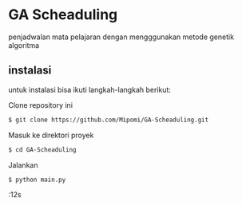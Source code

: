 # GA Scheaduling
penjadwalan mata pelajaran dengan mengggunakan metode genetik algoritma 

## instalasi
untuk instalasi bisa ikuti langkah-langkah berikut:

Clone repository ini
```bash
$ git clone https://github.com/Mipomi/GA-Scheaduling.git
```
Masuk ke direktori proyek
```bash
$ cd GA-Scheaduling
```
Jalankan 
```bash
$ python main.py
```
:12s
